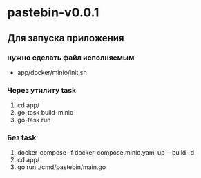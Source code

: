 # pastebin-v0.0.1

## Для запуска приложения

### нужно сделать файл исполняемым
* app/docker/minio/init.sh

### Через утилиту task
1. cd app/
2. go-task build-minio
3. go-task run

### Без task
1. docker-compose -f docker-compose.minio.yaml up --build -d
2. cd app/
3. go run ./cmd/pastebin/main.go
